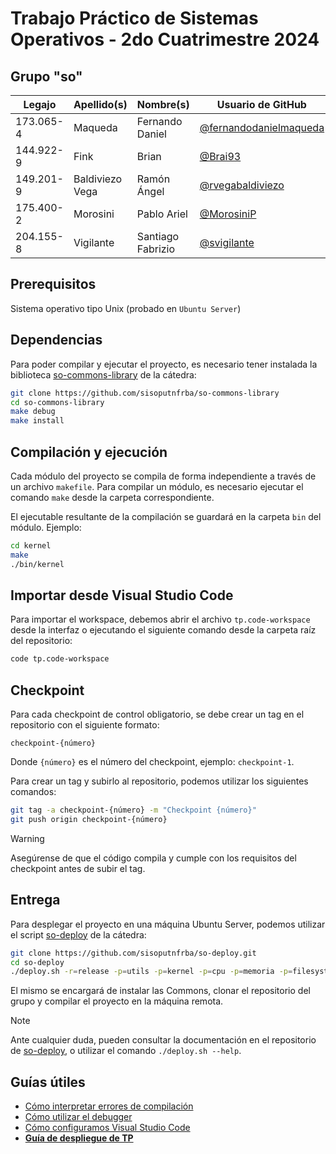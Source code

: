 # Trabajo Práctico de Sistemas Operativos - 2do Cuatrimestre 2024

## Grupo "so"

| Legajo    | Apellido(s)     | Nombre(s)         | Usuario de GitHub                                                  | Correo electrónico institucional  | Curso |
| --------- | --------------- | ----------------- | ------------------------------------------------------------------ | --------------------------------- | ----- |
| 173.065-4 | Maqueda         | Fernando Daniel   | [@fernandodanielmaqueda](https://github.com/fernandodanielmaqueda) | fmaqueda@frba.utn.edu.ar          | K3574 |
| 144.922-9 | Fink            | Brian             | [@Brai93](https://github.com/Brai93)                               | brianfink@frba.utn.edu.ar         | K3774 |
| 149.201-9 | Baldiviezo Vega | Ramón Ángel       | [@rvegabaldiviezo](https://github.com/rvegabaldiviezo)             | rvegabaldiviezo@frba.utn.edu.ar   | K3574 |
| 175.400-2 | Morosini        | Pablo Ariel       | [@MorosiniP](https://github.com/MorosiniP)                         | pmorosini@frba.utn.edu.ar         | K3723 |
| 204.155-8 | Vigilante       | Santiago Fabrizio | [@svigilante](https://github.com/svigilante)                       | svigilante@frba.utn.edu.ar        | K3673 |

## Prerequisitos

Sistema operativo tipo Unix (probado en `Ubuntu Server`)

## Dependencias

Para poder compilar y ejecutar el proyecto, es necesario tener instalada la
biblioteca [so-commons-library] de la cátedra:

```bash
git clone https://github.com/sisoputnfrba/so-commons-library
cd so-commons-library
make debug
make install
```

## Compilación y ejecución

Cada módulo del proyecto se compila de forma independiente a través de un
archivo `makefile`. Para compilar un módulo, es necesario ejecutar el comando
`make` desde la carpeta correspondiente.

El ejecutable resultante de la compilación se guardará en la carpeta `bin` del
módulo. Ejemplo:

```sh
cd kernel
make
./bin/kernel
```

## Importar desde Visual Studio Code

Para importar el workspace, debemos abrir el archivo `tp.code-workspace` desde
la interfaz o ejecutando el siguiente comando desde la carpeta raíz del
repositorio:

```bash
code tp.code-workspace
```

## Checkpoint

Para cada checkpoint de control obligatorio, se debe crear un tag en el
repositorio con el siguiente formato:

```
checkpoint-{número}
```

Donde `{número}` es el número del checkpoint, ejemplo: `checkpoint-1`.

Para crear un tag y subirlo al repositorio, podemos utilizar los siguientes
comandos:

```bash
git tag -a checkpoint-{número} -m "Checkpoint {número}"
git push origin checkpoint-{número}
```

> [!WARNING]
> Asegúrense de que el código compila y cumple con los requisitos del checkpoint
> antes de subir el tag.

## Entrega

Para desplegar el proyecto en una máquina Ubuntu Server, podemos utilizar el
script [so-deploy] de la cátedra:

```bash
git clone https://github.com/sisoputnfrba/so-deploy.git
cd so-deploy
./deploy.sh -r=release -p=utils -p=kernel -p=cpu -p=memoria -p=filesystem "tp-{año}-{cuatri}-{grupo}"
```

El mismo se encargará de instalar las Commons, clonar el repositorio del grupo
y compilar el proyecto en la máquina remota.

> [!NOTE]
> Ante cualquier duda, pueden consultar la documentación en el repositorio de
> [so-deploy], o utilizar el comando `./deploy.sh --help`.

## Guías útiles

- [Cómo interpretar errores de compilación](https://docs.utnso.com.ar/primeros-pasos/primer-proyecto-c#errores-de-compilacion)
- [Cómo utilizar el debugger](https://docs.utnso.com.ar/guias/herramientas/debugger)
- [Cómo configuramos Visual Studio Code](https://docs.utnso.com.ar/guias/herramientas/code)
- **[Guía de despliegue de TP](https://docs.utnso.com.ar/guías/herramientas/deploy)**

[so-commons-library]: https://github.com/sisoputnfrba/so-commons-library
[so-deploy]: https://github.com/sisoputnfrba/so-deploy
